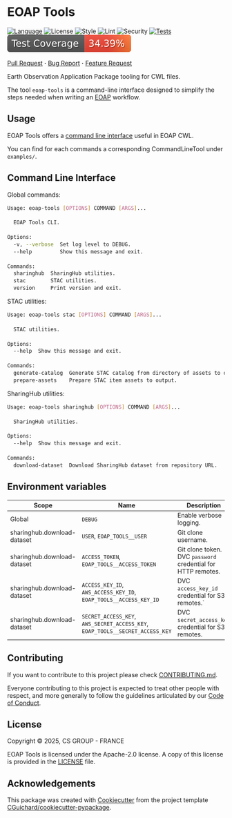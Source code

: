 # EOAP Tools

[![Language](https://img.shields.io/badge/language-python≥3.12-3776ab?style=flat-square)](https://www.python.org/)
![License](https://img.shields.io/badge/license-Apache--2.0-yellow?style=flat-square)
![Style](https://img.shields.io/badge/style-ruff-9a9a9a?style=flat-square)
![Lint](https://img.shields.io/badge/lint-ruff,%20mypy-brightgreen?style=flat-square)
![Security](https://img.shields.io/badge/security-bandit,%20pip--audit-purple?style=flat-square)
[![Tests](https://img.shields.io/github/actions/workflow/status/csgroup-oss/eoap-tools/check.yml?branch=main&label=Test)](https://github.com/csgroup-oss/eoap-tools/actions/workflows/check.yml)
[![Coverage](https://raw.githubusercontent.com/csgroup-oss/eoap-tools/refs/heads/gh-tests-coverages/data/main/badge.svg)](https://github.com/csgroup-oss/eoap-tools/actions/workflows/check.yml)

[Pull Request](https://github.com/csgroup-oss/eoap-tools/pulls) **·**
[Bug Report](https://github.com/csgroup-oss/eoap-tools/issues/new?template=bug_report.md) **·**
[Feature Request](https://github.com/csgroup-oss/eoap-tools/issues/new?template=feature_request.md)

Earth Observation Application Package tooling for CWL files.

The tool `eoap-tools` is a command-line interface designed to simplify the steps needed
when writing an [EOAP](https://eoap.github.io/) workflow.

## Usage

EOAP Tools offers a [command line interface](#command-line-interface) useful in EOAP CWL.

You can find for each commands a corresponding CommandLineTool under `examples/`.

## Command Line Interface

Global commands:

```sh
Usage: eoap-tools [OPTIONS] COMMAND [ARGS]...

  EOAP Tools CLI.

Options:
  -v, --verbose  Set log level to DEBUG.
  --help         Show this message and exit.

Commands:
  sharinghub  SharingHub utilities.
  stac        STAC utilities.
  version     Print version and exit.
```

STAC utilities:

```sh
Usage: eoap-tools stac [OPTIONS] COMMAND [ARGS]...

  STAC utilities.

Options:
  --help  Show this message and exit.

Commands:
  generate-catalog  Generate STAC catalog from directory of assets to output.
  prepare-assets    Prepare STAC item assets to output.
```

SharingHub utilities:

```sh
Usage: eoap-tools sharinghub [OPTIONS] COMMAND [ARGS]...

  SharingHub utilities.

Options:
  --help  Show this message and exit.

Commands:
  download-dataset  Download SharingHub dataset from repository URL.
```

## Environment variables

| Scope | Name | Description | Values |
|---|---|---|---|
| Global | `DEBUG` | Enable verbose logging. | `true`, `false` |
| sharinghub.download-dataset | `USER`, `EOAP_TOOLS__USER` | Git clone username. | string |
| sharinghub.download-dataset | `ACCESS_TOKEN`, `EOAP_TOOLS__ACCESS_TOKEN` | Git clone token.<br>DVC `password` credential for HTTP remotes. | string |
| sharinghub.download-dataset | `ACCESS_KEY_ID`, `AWS_ACCESS_KEY_ID`, `EOAP_TOOLS__ACCESS_KEY_ID` | DVC `access_key_id` credential for S3 remotes.` | string |
| sharinghub.download-dataset | `SECRET_ACCESS_KEY`, `AWS_SECRET_ACCESS_KEY`, `EOAP_TOOLS__SECRET_ACCESS_KEY` | DVC `secret_access_key` credential for S3 remotes. | string |

## Contributing

If you want to contribute to this project please check [CONTRIBUTING.md](CONTRIBUTING.md).

Everyone contributing to this project is expected to treat other people with respect,
and more generally to follow the guidelines articulated by our [Code of Conduct](./CODE_OF_CONDUCT.md).

## License

Copyright &copy; 2025, CS GROUP - FRANCE

EOAP Tools is licensed under the Apache-2.0 license. A copy of this license is provided in the [LICENSE](./LICENSE) file.

## Acknowledgements

This package was created with [Cookiecutter](https://github.com/cookiecutter/cookiecutter)
from the project template [CGuichard/cookiecutter-pypackage](https://github.com/CGuichard/cookiecutter-pypackage).

